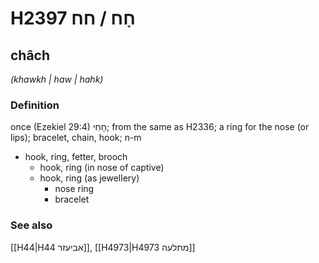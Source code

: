 # H2397 חָח / חח

## châch

_(khawkh | haw | hahk)_

### Definition

once (Ezekiel 29:4) חָחִי; from the same as H2336; a ring for the nose (or lips); bracelet, chain, hook; n-m

- hook, ring, fetter, brooch
  - hook, ring (in nose of captive)
  - hook, ring (as jewellery)
    - nose ring
    - bracelet

### See also

[[H44|H44 אביעזר]], [[H4973|H4973 מתלעה]]
